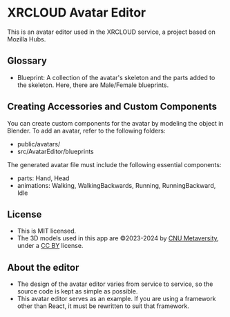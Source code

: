 # XRCLOUD Avatar Editor

This is an avatar editor used in the XRCLOUD service, a project based on Mozilla Hubs.

## Glossary

-   Blueprint: A collection of the avatar's skeleton and the parts added to the skeleton. Here, there are Male/Female blueprints.

## Creating Accessories and Custom Components

You can create custom components for the avatar by modeling the object in Blender. To add an avatar, refer to the following folders:

-   public/avatars/
-   src/AvatarEditor/blueprints

The generated avatar file must include the following essential components:

-   parts: Hand, Head
-   animations: Walking, WalkingBackwards, Running, RunningBackward, Idle

## License

-   This is MIT licensed.
-   The 3D models used in this app are ©2023-2024 by [CNU Metaversity](https://cnumeta.jnu.ac.kr/), under a [CC BY](https://creativecommons.org/licenses/by/4.0/) license.

## About the editor

-   The design of the avatar editor varies from service to service, so the source code is kept as simple as possible.
-   This avatar editor serves as an example. If you are using a framework other than React, it must be rewritten to suit that framework.
